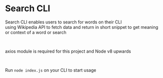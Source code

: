 <h1>Search CLI</h1>
<p>Search CLI enables users to search for words on their CLI <br/> using Wikipedia API to fetch data and return in short snippet to get meaning or context of a word or search</p>
<br/>
<p>axios module is required for this project and Node v8 upwards</p>
<br/>
<p>Run <code>node index.js</code> on your CLI to start usage</p>
